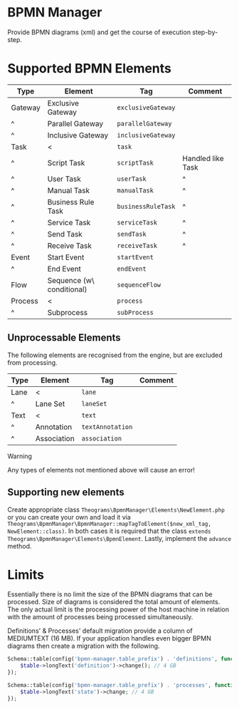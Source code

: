 BPMN Manager
============

Provide BPMN diagrams (xml) and get the course of execution step-by-step.

# Supported BPMN Elements

| Type    | Element                   | Tag                | Comment           |
|---------|---------------------------|--------------------|-------------------|
| Gateway | Exclusive Gateway         | `exclusiveGateway` |                   |
| ^       | Parallel Gateway          | `parallelGateway`  |                   |
| ^       | Inclusive Gateway         | `inclusiveGateway` |                   |
| Task    | <                         | `task`             |                   |
| ^       | Script Task               | `scriptTask`       | Handled like Task |
| ^       | User Task                 | `userTask`         | ^                 |
| ^       | Manual Task               | `manualTask`       | ^                 |
| ^       | Business Rule Task        | `businessRuleTask` | ^                 |
| ^       | Service Task              | `serviceTask`      | ^                 |
| ^       | Send Task                 | `sendTask`         | ^                 |
| ^       | Receive Task              | `receiveTask`      | ^                 |
| Event   | Start Event               | `startEvent`       |                   |
| ^       | End Event                 | `endEvent`         |                   |
| Flow    | Sequence (w\ conditional) | `sequenceFlow`     |                   |
| Process | <                         | `process`          |                   |
| ^       | Subprocess                | `subProcess`       |                   |

## Unprocessable Elements

The following elements are recognised from the engine, but are excluded from processing.

| Type | Element     | Tag              | Comment |
|------|-------------|------------------|---------|
| Lane | <           | `lane`           |         |
| ^    | Lane Set    | `laneSet`        |         |
| Text | <           | `text`           |         |
| ^    | Annotation  | `textAnnotation` |         |
| ^    | Association | `association`    |         |

> [!WARNING]
> Any types of elements not mentioned above will cause an error!

## Supporting new elements

Create appropriate class `Theograms\BpmnManager\Elements\NewElement.php` or you can create your own and load it via
`Theograms\BpmnManager\BpmnManager::mapTagToElement($new_xml_tag, NewElement::class)`. In both cases it is required that
the class `extends Theograms\BpmnManager\Elements\BpmnElement`. Lastly, implement the `advance` method.

# Limits

Essentially there is no limit the size of the BPMN diagrams that can be processed. Size of diagrams is considered the
total amount of elements.
The only actual limit is the processing power of the host machine in relation with the amount of processes being
processed simultaneously.

Definitions' & Processes' default migration provide a column of MEDIUMTEXT (16 MB).
If your application handles even bigger BPMN diagrams then create a migration with the following.

```php
Schema::table(config('bpmn-manager.table_prefix') . 'definitions', function (Blueprint $table) {
    $table->longText('definition')->change(); // 4 GB
});

Schema::table(config('bpmn-manager.table_prefix') . 'processes', function (Blueprint $table) {
    $table->longText('state')->change; // 4 GB
});
```
